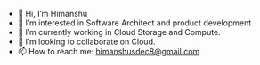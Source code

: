 - 👋 Hi, I’m Himanshu
- 👀 I’m interested in Software Architect and product development
- 🌱 I’m currently working in Cloud Storage and Compute.
- 💞️ I’m looking to collaborate on Cloud.
- 📫 How to reach me: himanshusdec8@gmail.com

